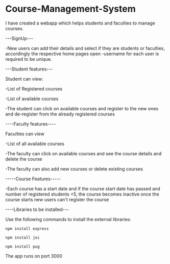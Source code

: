 # Course-Management-System

I have created a webapp which helps students and faculties to manage courses.

---SignUp---

-New users can add their details and select if they are students or faculties, accordingly the respective home pages open
-username for each user is required to be unique.

---Student features---
 
Student can view:
 
-List of Registered courses
  
-List of available courses
  
-The student can click on available courses and register to the new ones and de-register from the already registered courses


----Faculty features----
 
Faculties can view 
 
-List of all available courses
 
-The faculty can click on available courses and see the course details and delete the course

 -The faculty can also add new courses or delete existing courses

-----Course Features-----
   
-Each course has a start date and if the course start date has passed and number of registered students <5, the course becomes inactive
once the course starts new users can't register the course
 
----Libraries to be installed---

Use the following commands to install the external libraries:

```npm install express```
 
```npm install joi```

```npm install pug```

The app runs on port 3000
